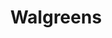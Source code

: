 ---
title: "Walgreens"
url: /portland/walgreens-northeast-martin-luther-king-junior-boulevard/
shop: Drogerie
---